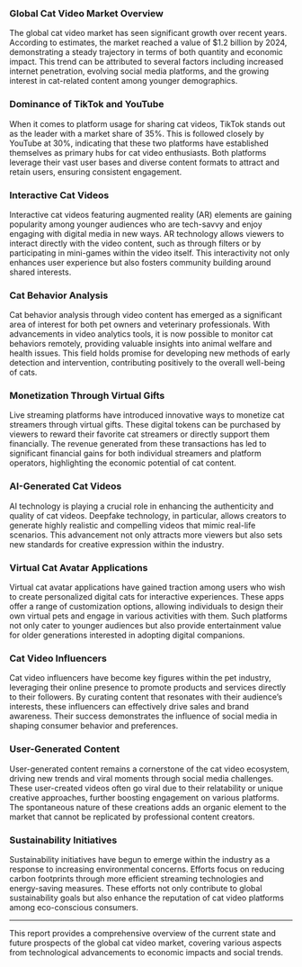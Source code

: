 ### Global Cat Video Market Overview

The global cat video market has seen significant growth over recent years. According to estimates, the market reached a value of $1.2 billion by 2024, demonstrating a steady trajectory in terms of both quantity and economic impact. This trend can be attributed to several factors including increased internet penetration, evolving social media platforms, and the growing interest in cat-related content among younger demographics.

### Dominance of TikTok and YouTube

When it comes to platform usage for sharing cat videos, TikTok stands out as the leader with a market share of 35%. This is followed closely by YouTube at 30%, indicating that these two platforms have established themselves as primary hubs for cat video enthusiasts. Both platforms leverage their vast user bases and diverse content formats to attract and retain users, ensuring consistent engagement.

### Interactive Cat Videos

Interactive cat videos featuring augmented reality (AR) elements are gaining popularity among younger audiences who are tech-savvy and enjoy engaging with digital media in new ways. AR technology allows viewers to interact directly with the video content, such as through filters or by participating in mini-games within the video itself. This interactivity not only enhances user experience but also fosters community building around shared interests.

### Cat Behavior Analysis

Cat behavior analysis through video content has emerged as a significant area of interest for both pet owners and veterinary professionals. With advancements in video analytics tools, it is now possible to monitor cat behaviors remotely, providing valuable insights into animal welfare and health issues. This field holds promise for developing new methods of early detection and intervention, contributing positively to the overall well-being of cats.

### Monetization Through Virtual Gifts

Live streaming platforms have introduced innovative ways to monetize cat streamers through virtual gifts. These digital tokens can be purchased by viewers to reward their favorite cat streamers or directly support them financially. The revenue generated from these transactions has led to significant financial gains for both individual streamers and platform operators, highlighting the economic potential of cat content.

### AI-Generated Cat Videos

AI technology is playing a crucial role in enhancing the authenticity and quality of cat videos. Deepfake technology, in particular, allows creators to generate highly realistic and compelling videos that mimic real-life scenarios. This advancement not only attracts more viewers but also sets new standards for creative expression within the industry.

### Virtual Cat Avatar Applications

Virtual cat avatar applications have gained traction among users who wish to create personalized digital cats for interactive experiences. These apps offer a range of customization options, allowing individuals to design their own virtual pets and engage in various activities with them. Such platforms not only cater to younger audiences but also provide entertainment value for older generations interested in adopting digital companions.

### Cat Video Influencers

Cat video influencers have become key figures within the pet industry, leveraging their online presence to promote products and services directly to their followers. By curating content that resonates with their audience’s interests, these influencers can effectively drive sales and brand awareness. Their success demonstrates the influence of social media in shaping consumer behavior and preferences.

### User-Generated Content

User-generated content remains a cornerstone of the cat video ecosystem, driving new trends and viral moments through social media challenges. These user-created videos often go viral due to their relatability or unique creative approaches, further boosting engagement on various platforms. The spontaneous nature of these creations adds an organic element to the market that cannot be replicated by professional content creators.

### Sustainability Initiatives

Sustainability initiatives have begun to emerge within the industry as a response to increasing environmental concerns. Efforts focus on reducing carbon footprints through more efficient streaming technologies and energy-saving measures. These efforts not only contribute to global sustainability goals but also enhance the reputation of cat video platforms among eco-conscious consumers.

---

This report provides a comprehensive overview of the current state and future prospects of the global cat video market, covering various aspects from technological advancements to economic impacts and social trends.